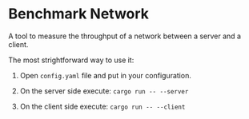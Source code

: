 # Benchmark Network

A tool to measure the throughput of a network between a server and a client.

The most strightforward way to use it:

1. Open `config.yaml` file and put in your configuration.

2. On the server side execute: 
`cargo run -- --server`

3. On the client side execute: 
`cargo run -- --client`


